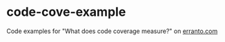 # code-cove-example

Code examples for "What does code coverage measure?" on [erranto.com](https://erranto.com/blog/what-does-code-coverage-measure)
